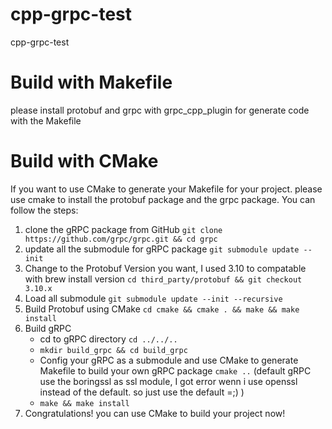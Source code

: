 # cpp-grpc-test

cpp-grpc-test

# Build with Makefile

please install protobuf and grpc with grpc_cpp_plugin for generate code with the Makefile

# Build with CMake

If you want to use CMake to generate your Makefile for your project. please use cmake to install the protobuf package and the grpc package. You can follow the steps:

1. clone the gRPC package from GitHub `git clone https://github.com/grpc/grpc.git && cd grpc`
2. update all the submodule for gRPC package `git submodule update --init`
3. Change to the Protobuf Version you want, I used 3.10 to compatable with brew install version `cd third_party/protobuf && git checkout 3.10.x`
4. Load all submodule `git submodule update --init --recursive`
5. Build Protobuf using CMake `cd cmake && cmake . && make && make install`
6. Build gRPC
    - cd to gRPC directory `cd ../../..`
    - `mkdir build_grpc && cd build_grpc`
    - Config your gRPC as a submodule and use CMake to generate Makefile to build your own gRPC package `cmake ..` (default gRPC use the boringssl as ssl module, I got error wenn i use openssl instead of the default. so just use the default =;) )
    - `make && make install`
7. Congratulations! you can use CMake to build your project now!
